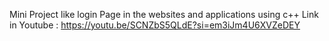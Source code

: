 Mini Project like login Page in the websites and applications using c++
Link in Youtube :
https://youtu.be/SCNZbS5QLdE?si=em3iJm4U6XVZeDEY
